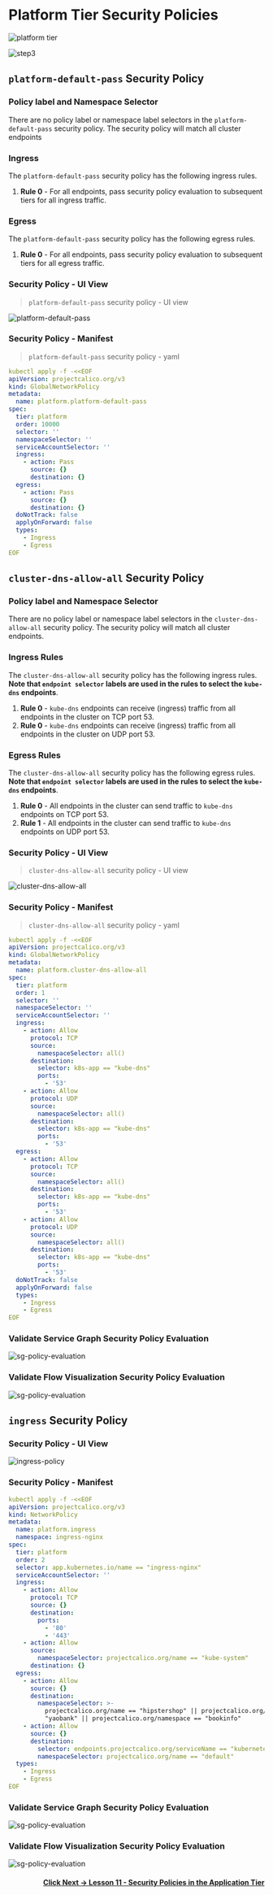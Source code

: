 # Platform Tier Security Policies

![platform tier](images/quickstart-self-service-platform-tier.png)

![step3](images/step3.png)

## `platform-default-pass` Security Policy

### Policy label and Namespace Selector

There are no policy label or namespace label selectors in the `platform-default-pass` security policy. The security policy will match all cluster endpoints

### Ingress

The `platform-default-pass` security policy has the following ingress rules. 

01. **Rule 0** - For all endpoints, pass security policy evaluation to subsequent tiers for all ingress traffic. 

### Egress

The `platform-default-pass` security policy has the following egress rules. 

01. **Rule 0** - For all endpoints, pass security policy evaluation to subsequent tiers for all egress traffic. 

### Security Policy - UI View
> `platform-default-pass` security policy - UI view

![platform-default-pass](images/platform-default-pass-policy.png)

### Security Policy - Manifest

> `platform-default-pass` security policy - yaml
```yaml
kubectl apply -f -<<EOF
apiVersion: projectcalico.org/v3
kind: GlobalNetworkPolicy
metadata:
  name: platform.platform-default-pass
spec:
  tier: platform
  order: 10000
  selector: ''
  namespaceSelector: ''
  serviceAccountSelector: ''
  ingress:
    - action: Pass
      source: {}
      destination: {}
  egress:
    - action: Pass
      source: {}
      destination: {}
  doNotTrack: false
  applyOnForward: false
  types:
    - Ingress
    - Egress
EOF

```

## `cluster-dns-allow-all` Security Policy

### Policy label and Namespace Selector

There are no policy label or namespace label selectors in the `cluster-dns-allow-all` security policy. The security policy will match all cluster endpoints. 

### Ingress Rules

The `cluster-dns-allow-all` security policy has the following ingress rules. **Note that `endpoint selector` labels are used in the rules to select the `kube-dns` endpoints**. 

01. **Rule 0** - `kube-dns` endpoints can receive (ingress) traffic from all endpoints in the cluster on TCP port 53. 
01. **Rule 0** - `kube-dns` endpoints can receive (ingress) traffic from all endpoints in the cluster on UDP port 53. 

### Egress Rules

The `cluster-dns-allow-all` security policy has the following egress rules. **Note that `endpoint selector` labels are used in the rules to select the `kube-dns` endpoints**. 

01. **Rule 0** - All endpoints in the cluster can send traffic to `kube-dns` endpoints on TCP port 53.
02. **Rule 1** - All endpoints in the cluster can send traffic to `kube-dns` endpoints on UDP port 53.

### Security Policy - UI View

> `cluster-dns-allow-all` security policy - UI view

![cluster-dns-allow-all](images/quickstart-self-service-cluster-dns-allow-all.png)


### Security Policy - Manifest

> `cluster-dns-allow-all` security policy - yaml

```yaml
kubectl apply -f -<<EOF
apiVersion: projectcalico.org/v3
kind: GlobalNetworkPolicy
metadata:
  name: platform.cluster-dns-allow-all
spec:
  tier: platform
  order: 1
  selector: ''
  namespaceSelector: ''
  serviceAccountSelector: ''
  ingress:
    - action: Allow
      protocol: TCP
      source:
        namespaceSelector: all()
      destination:
        selector: k8s-app == "kube-dns"
        ports:
          - '53'
    - action: Allow
      protocol: UDP
      source:
        namespaceSelector: all()
      destination:
        selector: k8s-app == "kube-dns"
        ports:
          - '53'
  egress:
    - action: Allow
      protocol: TCP
      source:
        namespaceSelector: all()
      destination:
        selector: k8s-app == "kube-dns"
        ports:
          - '53'
    - action: Allow
      protocol: UDP
      source:
        namespaceSelector: all()
      destination:
        selector: k8s-app == "kube-dns"
        ports:
          - '53'
  doNotTrack: false
  applyOnForward: false
  types:
    - Ingress
    - Egress
EOF

```

### Validate Service Graph Security Policy Evaluation

![sg-policy-evaluation](images/cluster-dns-allow.gif)

### Validate Flow Visualization Security Policy Evaluation

![sg-policy-evaluation](images/fv-cluster-dns-allow.gif)



## `ingress` Security Policy

### Security Policy - UI View

![ingress-policy](images/ingress-policy.png)


### Security Policy - Manifest

```yaml
kubectl apply -f -<<EOF
apiVersion: projectcalico.org/v3
kind: NetworkPolicy
metadata:
  name: platform.ingress
  namespace: ingress-nginx
spec:
  tier: platform
  order: 2
  selector: app.kubernetes.io/name == "ingress-nginx"
  serviceAccountSelector: ''
  ingress:
    - action: Allow
      protocol: TCP
      source: {}
      destination:
        ports:
          - '80'
          - '443'
    - action: Allow
      source:
        namespaceSelector: projectcalico.org/name == "kube-system"
      destination: {}
  egress:
    - action: Allow
      source: {}
      destination:
        namespaceSelector: >-
          projectcalico.org/name == "hipstershop" || projectcalico.org/name ==
          "yaobank" || projectcalico.org/namespace == "bookinfo"
    - action: Allow
      source: {}
      destination:
        selector: endpoints.projectcalico.org/serviceName == "kubernetes"
        namespaceSelector: projectcalico.org/name == "default"
  types:
    - Ingress
    - Egress
EOF

```

### Validate Service Graph Security Policy Evaluation

![sg-policy-evaluation](images/ingress.gif)

### Validate Flow Visualization Security Policy Evaluation

![sg-policy-evaluation](images/fv-ingress.gif)

#### <div align="right">  [Click Next -> Lesson 11 - Security Policies in the Application Tier](https://github.com/tigera-cs/quickstart-self-service/blob/main/modules/security-policies-in-application-tier.md) </div>
